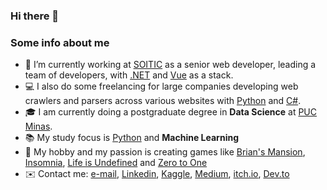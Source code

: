### Hi there 👋

### Some info about me

- 💼 I’m currently working at [SOITIC](https://soitic.com.br/) as a senior web developer, leading a team of developers, with [.NET](https://dotnet.microsoft.com/) and [Vue](https://vuejs.org/) as a stack.
- 💻 I also do some freelancing for large companies developing web crawlers and parsers across various websites with [Python](https://www.python.org/) and [C#](https://docs.microsoft.com/en-us/dotnet/csharp/).
- 🎓 I am currently doing a postgraduate degree in **Data Science** at [PUC Minas](https://www.pucminas.br/main/Paginas/default.aspx).
- 📚 My study focus is [Python](https://www.python.org/) and **Machine Learning**
- 🎲 My hobby and my passion is creating games like [Brian's Mansion](https://andredarcie.github.io/brians-mansion), [Insomnia](https://andredarcie.github.io/insomnia.html), [Life is Undefined](https://andredarcie.github.io/life-is-undefined/) and [Zero to One](https://andredarcie.itch.io/zero-to-one)
- ✉️ Contact me: [e-mail](andrendarcie@gmail.com), [Linkedin](https://www.linkedin.com/in/andr%C3%A9-n-darcie-8b64817b/), [Kaggle](https://www.kaggle.com/andredarcie), [Medium](https://medium.com/@andrendarcie), [itch.io](https://andredarcie.itch.io/), [Dev.to](https://dev.to/andredarcie)
